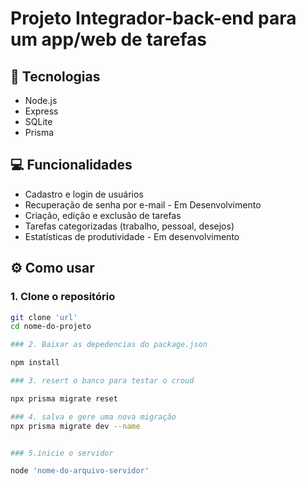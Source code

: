 #  Projeto Integrador-back-end para um app/web de tarefas


## 🚀 Tecnologias

- Node.js
- Express
- SQLite
- Prisma


## 💻 Funcionalidades

- Cadastro e login de usuários
- Recuperação de senha por e-mail - Em Desenvolvimento
- Criação, edição e exclusão de tarefas
- Tarefas categorizadas (trabalho, pessoal, desejos)
- Estatísticas de produtividade - Em desenvolvimento

## ⚙️ Como usar

### 1. Clone o repositório

```bash
git clone 'url'
cd nome-do-projeto

### 2. Baixar as depedencias do package.json

npm install 

### 3. resert o banco para testar o croud

npx prisma migrate reset

### 4. salva e gere uma nova migração
npx prisma migrate dev --name 


### 5.inicie o servidor 

node 'nome-do-arquivo-servidor'

